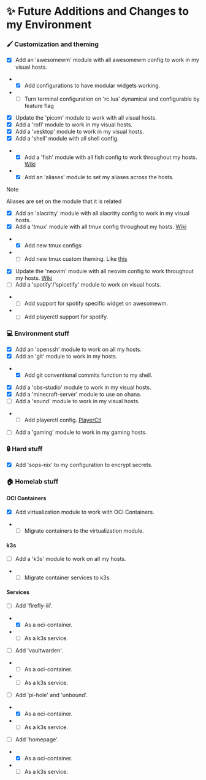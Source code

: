 # :sparkles: Future Additions and Changes to my Environment

### :paintbrush: Customization and theming
- [x] Add an 'awesomewm' module with all awesomewm config to work in my visual hosts.
- - [x] Add configurations to have modular widgets working.
- - [ ] Turn terminal configuration on 'rc.lua' dynamical and configurable by feature flag
- [x] Update the 'picom' module to work with all visual hosts.
- [x] Add a 'rofi' module to work in my visual hosts.
- [x] Add a 'vesktop' module to work in my visual hosts.
- [x] Add a 'shell' module with all shell config.
- - [x] Add a 'fish' module with all fish config to work throughout my hosts. [Wiki](https://nixos.wiki/wiki/Fish)
- - [x] Add an 'aliases' module to set my aliases across the hosts.
> [!NOTE]
> Aliases are set on the module that it is related
- [x] Add an 'alacritty' module with all alacritty config to work in my visual hosts.
- [x] Add a 'tmux' module with all tmux config throughout my hosts. [Wiki](https://nixos.wiki/wiki/Tmux)
- - [x] Add new tmux configs
- - [ ] Add new tmux custom theming. Like [this](https://github.com/janoamaral/tokyo-night-tmux)
- [x] Update the 'neovim' module with all neovim config to work throughout my hosts. [Wiki](https://nixos.wiki/wiki/Neovim)
- [ ] Add a 'spotify'/'spicetify' module to work on visual hosts.
- - [ ] Add support for spotify specific widget on awesomewm.
- - [ ] Add playerctl support for spotify.

### :computer: Environment stuff
- [x] Add an 'openssh' module to work on all my hosts.
- [x] Add an 'git' module to work in my hosts.
- - [x] Add git conventional commits function to my shell.
- [x] Add a 'obs-studio' module to work in my visual hosts.
- [x] Add a 'minecraft-server' module to use on ohana.
- [ ] Add a 'sound' module to work in my visual hosts.
- - [ ] Add playerctl config. [PlayerCtl](https://github.com/altdesktop/playerctl)
- [ ] Add a 'gaming' module to work in my gaming hosts.

### :lock: Hard stuff
- [x] Add 'sops-nix' to my configuration to encrypt secrets.

### :house: Homelab stuff

#### OCI Containers
- [x] Add virtualization module to work with OCI Containers.
- - [ ] Migrate containers to the virtualization module.

#### k3s
- [ ] Add a 'k3s' module to work on all my hosts.
- - [ ] Migrate container services to k3s.

#### Services
- [ ] Add 'firefly-iii'.
- - [x] As a oci-container.
- - [ ] As a k3s service.
- [ ] Add 'vaultwarden'.
- - [ ] As a oci-container.
- - [ ] As a k3s service.
- [ ] Add 'pi-hole' and 'unbound'.
- - [x] As a oci-container.
- - [ ] As a k3s service.
- [ ] Add 'homepage'.
- - [x] As a oci-container.
- - [ ] As a k3s service.
